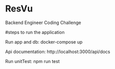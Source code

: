 # ResVu
Backend Engineer Coding Challenge

#steps to run the application

Run app and db: docker-compose up

Api documentation: http://localhost:3000/api/docs

Run unitTest: npm run test
